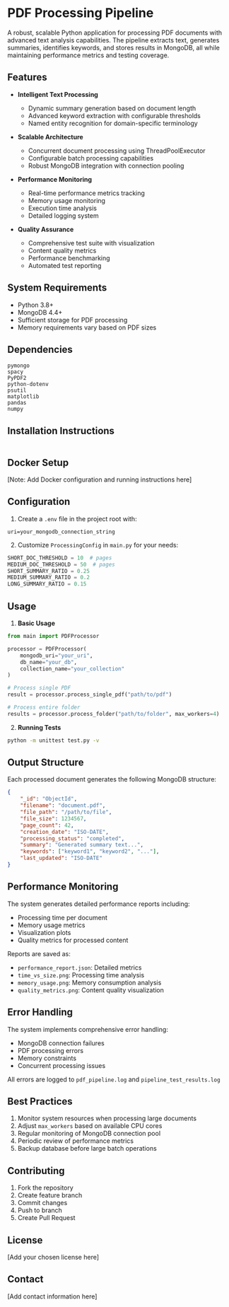 # PDF Processing Pipeline

A robust, scalable Python application for processing PDF documents with advanced text analysis capabilities. The pipeline extracts text, generates summaries, identifies keywords, and stores results in MongoDB, all while maintaining performance metrics and testing coverage.

## Features

- **Intelligent Text Processing**
  - Dynamic summary generation based on document length
  - Advanced keyword extraction with configurable thresholds
  - Named entity recognition for domain-specific terminology

- **Scalable Architecture**
  - Concurrent document processing using ThreadPoolExecutor
  - Configurable batch processing capabilities
  - Robust MongoDB integration with connection pooling

- **Performance Monitoring**
  - Real-time performance metrics tracking
  - Memory usage monitoring
  - Execution time analysis
  - Detailed logging system

- **Quality Assurance**
  - Comprehensive test suite with visualization
  - Content quality metrics
  - Performance benchmarking
  - Automated test reporting

## System Requirements

- Python 3.8+
- MongoDB 4.4+
- Sufficient storage for PDF processing
- Memory requirements vary based on PDF sizes

## Dependencies

```
pymongo
spacy
PyPDF2
python-dotenv
psutil
matplotlib
pandas
numpy
```

## Installation Instructions

```

```

## Docker Setup

[Note: Add Docker configuration and running instructions here]

## Configuration

1. Create a `.env` file in the project root with:
```
uri=your_mongodb_connection_string
```

2. Customize `ProcessingConfig` in `main.py` for your needs:
```python
SHORT_DOC_THRESHOLD = 10  # pages
MEDIUM_DOC_THRESHOLD = 50  # pages
SHORT_SUMMARY_RATIO = 0.25
MEDIUM_SUMMARY_RATIO = 0.2
LONG_SUMMARY_RATIO = 0.15
```

## Usage

1. **Basic Usage**
```python
from main import PDFProcessor

processor = PDFProcessor(
    mongodb_uri="your_uri",
    db_name="your_db",
    collection_name="your_collection"
)

# Process single PDF
result = processor.process_single_pdf("path/to/pdf")

# Process entire folder
results = processor.process_folder("path/to/folder", max_workers=4)
```

2. **Running Tests**
```bash
python -m unittest test.py -v
```

## Output Structure

Each processed document generates the following MongoDB structure:
```json
{
    "_id": "ObjectId",
    "filename": "document.pdf",
    "file_path": "/path/to/file",
    "file_size": 1234567,
    "page_count": 42,
    "creation_date": "ISO-DATE",
    "processing_status": "completed",
    "summary": "Generated summary text...",
    "keywords": ["keyword1", "keyword2", "..."],
    "last_updated": "ISO-DATE"
}
```

## Performance Monitoring

The system generates detailed performance reports including:
- Processing time per document
- Memory usage metrics
- Visualization plots
- Quality metrics for processed content

Reports are saved as:
- `performance_report.json`: Detailed metrics
- `time_vs_size.png`: Processing time analysis
- `memory_usage.png`: Memory consumption analysis
- `quality_metrics.png`: Content quality visualization

## Error Handling

The system implements comprehensive error handling:
- MongoDB connection failures
- PDF processing errors
- Memory constraints
- Concurrent processing issues

All errors are logged to `pdf_pipeline.log` and `pipeline_test_results.log`

## Best Practices

1. Monitor system resources when processing large documents
2. Adjust `max_workers` based on available CPU cores
3. Regular monitoring of MongoDB connection pool
4. Periodic review of performance metrics
5. Backup database before large batch operations

## Contributing

1. Fork the repository
2. Create feature branch
3. Commit changes
4. Push to branch
5. Create Pull Request

## License

[Add your chosen license here]

## Contact

[Add contact information here]